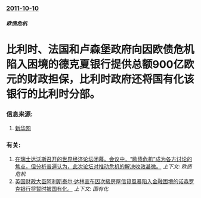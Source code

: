 ### [2011-10-10](/news/2011/10/10/index.md)

##### 欧债危机
# 比利时、法国和卢森堡政府向因欧债危机陷入困境的德克夏银行提供总额900亿欧元的财政担保，比利时政府还将国有化该银行的比利时分部。




### 信息来源:

1. [新华网](http://news.xinhuanet.com/world/2011-10/11/c_122139145.htm)

### 有关:

1. [ 在瑞士达沃斯召开的世界经济论坛闭幕。会议中，“欧债危机”成为各方讨论的焦点，但分析普遍认为，此次论坛对推动危机的解决收效甚微。](/news/2012/01/29/在瑞士达沃斯召开的世界经济论坛闭幕-会议中-欧债危机-成为各方讨论的焦点-但分析普遍认为-此次论坛对推动危机的解决收.md) _上下文: 欧债危机_
2. [英国财政大臣阿利斯泰尔·达林宣布因次級房屋信貸風暴陷入金融困境的诺森罗克银行将暂时被国有化。](/news/2008/02/17/英国财政大臣阿利斯泰尔-达林宣布因次級房屋信貸風暴陷入金融困境的诺森罗克银行将暂时被国有化.md) _上下文: 国有化_
